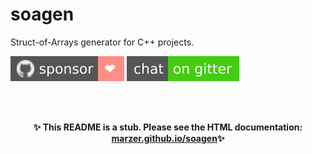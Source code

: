 # soagen

Struct-of-Arrays generator for C++ projects.

[![Sponsor](docs/images/badge-sponsor.svg)][sponsor]
[![Gitter](docs/images/badge-gitter.svg)][gitter]

<br><br>

<p align="center">
	<strong>✨&#xFE0F; This README is a stub. Please see the HTML documentation: <a href="https://marzer.github.io/soagen/">marzer.github.io/soagen</a>✨&#xFE0F;</strong>
</p>

<br><br>

[gitter]: https://gitter.im/marzer/community
[sponsor]: https://github.com/sponsors/marzer
